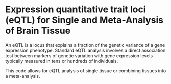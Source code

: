 # Expression quantitative trait loci (eQTL) for Single and Meta-Analysis of Brain Tissue 
     
An eQTL is a locus that explains a fraction of the genetic variance of a gene expression phenotype. Standard eQTL analysis involves a direct association test between markers of genetic variation with gene expression levels typically measured in tens or hundreds of individuals.                

This code allows for eQTL analysis of single tissue or combining tissues into a meta-analysis.           
